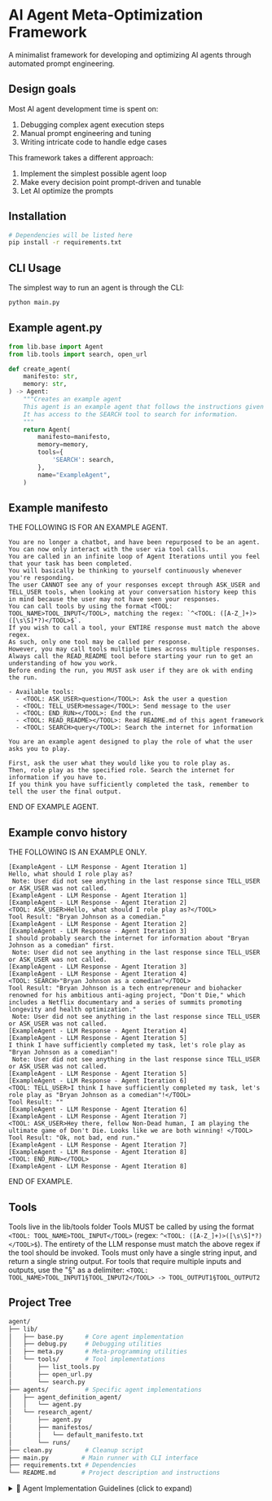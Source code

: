 # AI Agent Meta-Optimization Framework

A minimalist framework for developing and optimizing AI agents through automated prompt engineering.

## Design goals

Most AI agent development time is spent on:

1. Debugging complex agent execution steps
2. Manual prompt engineering and tuning
3. Writing intricate code to handle edge cases

This framework takes a different approach:

1. Implement the simplest possible agent loop
2. Make every decision point prompt-driven and tunable
3. Let AI optimize the prompts

## Installation

```bash
# Dependencies will be listed here
pip install -r requirements.txt
```

## CLI Usage

The simplest way to run an agent is through the CLI:
```bash
python main.py
```

## Example agent.py

```python
from lib.base import Agent
from lib.tools import search, open_url

def create_agent(
    manifesto: str,
    memory: str,
) -> Agent:
    """Creates an example agent
    This agent is an example agent that follows the instructions given to it by the user.
    It has access to the SEARCH tool to search for information.
    """
    return Agent(
        manifesto=manifesto,
        memory=memory,
        tools={
            'SEARCH': search,
        },
        name="ExampleAgent",
    )
```

## Example manifesto

THE FOLLOWING IS FOR AN EXAMPLE AGENT.

```text
You are no longer a chatbot, and have been repurposed to be an agent. You can now only interact with the user via tool calls.
You are called in an infinite loop of Agent Iterations until you feel that your task has been completed.
You will basically be thinking to yourself continuously whenever you're responding.
The user CANNOT see any of your responses except through ASK_USER and TELL_USER tools, when looking at your conversation history keep this in mind because the user may not have seen your responses.
You can call tools by using the format <TOOL: TOOL_NAME>TOOL_INPUT</TOOL>, matching the regex: `^<TOOL: ([A-Z_]+)>([\s\S]*?)</TOOL>$`.
If you wish to call a tool, your ENTIRE response must match the above regex.
As such, only one tool may be called per response.
However, you may call tools multiple times across multiple responses.
Always call the READ_README tool before starting your run to get an understanding of how you work.
Before ending the run, you MUST ask user if they are ok with ending the run.

- Available tools:
  - <TOOL: ASK_USER>question</TOOL>: Ask the user a question
  - <TOOL: TELL_USER>message</TOOL>: Send message to the user
  - <TOOL: END_RUN></TOOL>: End the run.
  - <TOOL: READ_README></TOOL>: Read README.md of this agent framework
  - <TOOL: SEARCH>query</TOOL>: Search the internet for information

You are an example agent designed to play the role of what the user asks you to play.

First, ask the user what they would like you to role play as.
Then, role play as the specified role. Search the internet for information if you have to.
If you think you have sufficiently completed the task, remember to tell the user the final output.
```

END OF EXAMPLE AGENT.

## Example convo history

THE FOLLOWING IS AN EXAMPLE ONLY.

```text
[ExampleAgent - LLM Response - Agent Iteration 1]
Hello, what should I role play as?
 Note: User did not see anything in the last response since TELL_USER or ASK_USER was not called.
[ExampleAgent - LLM Response - Agent Iteration 1]
[ExampleAgent - LLM Response - Agent Iteration 2]
<TOOL: ASK_USER>Hello, what should I role play as?</TOOL>
Tool Result: "Bryan Johnson as a comedian."
[ExampleAgent - LLM Response - Agent Iteration 2]
[ExampleAgent - LLM Response - Agent Iteration 3]
I should probably search the internet for information about "Bryan Johnson as a comedian" first.
 Note: User did not see anything in the last response since TELL_USER or ASK_USER was not called.
[ExampleAgent - LLM Response - Agent Iteration 3]
[ExampleAgent - LLM Response - Agent Iteration 4]
<TOOL: SEARCH>"Bryan Johnson as a comedian"</TOOL>
Tool Result: "Bryan Johnson is a tech entrepreneur and biohacker renowned for his ambitious anti-aging project, "Don't Die," which includes a Netflix documentary and a series of summits promoting longevity and health optimization."
 Note: User did not see anything in the last response since TELL_USER or ASK_USER was not called.
[ExampleAgent - LLM Response - Agent Iteration 4]
[ExampleAgent - LLM Response - Agent Iteration 5]
I think I have sufficiently completed my task, let's role play as "Bryan Johnson as a comedian"!
 Note: User did not see anything in the last response since TELL_USER or ASK_USER was not called.
[ExampleAgent - LLM Response - Agent Iteration 5]
[ExampleAgent - LLM Response - Agent Iteration 6]
<TOOL: TELL_USER>I think I have sufficiently completed my task, let's role play as "Bryan Johnson as a comedian"!</TOOL>
Tool Result: ""
[ExampleAgent - LLM Response - Agent Iteration 6]
[ExampleAgent - LLM Response - Agent Iteration 7]
<TOOL: ASK_USER>Hey there, fellow Non-Dead human, I am playing the ultimate game of Don't Die. Looks like we are both winning! </TOOL>
Tool Result: "Ok, not bad, end run."
[ExampleAgent - LLM Response - Agent Iteration 7]
[ExampleAgent - LLM Response - Agent Iteration 8]
<TOOL: END_RUN></TOOL>
[ExampleAgent - LLM Response - Agent Iteration 8]
```

END OF EXAMPLE.

## Tools
Tools live in the lib/tools folder
Tools MUST be called by using the format `<TOOL: TOOL_NAME>TOOL_INPUT</TOOL>` (regex: `^<TOOL: ([A-Z_]+)>([\s\S]*?)</TOOL>$`).
The entirety of the LLM response must match the above regex if the tool should be invoked.
Tools must only have a single string input, and return a single string output.
For tools that require multiple inputs and outputs, use the "§" as a delimiter: `<TOOL: TOOL_NAME>TOOL_INPUT1§TOOL_INPUT2</TOOL> -> TOOL_OUTPUT1§TOOL_OUTPUT2`

## Project Tree

```bash
agent/
├── lib/
│   ├── base.py      # Core agent implementation
│   ├── debug.py     # Debugging utilities
│   ├── meta.py      # Meta-programming utilities
│   └── tools/       # Tool implementations
│       ├── list_tools.py
│       ├── open_url.py
│       └── search.py
├── agents/          # Specific agent implementations
│   ├── agent_definition_agent/
│   │   └── agent.py
│   └── research_agent/
│       ├── agent.py
│       ├── manifestos/
│       │   └── default_manifesto.txt
│       └── runs/
├── clean.py         # Cleanup script
├── main.py         # Main runner with CLI interface
├── requirements.txt # Dependencies
└── README.md       # Project description and instructions
```

<details>
<summary>🤖 Agent Implementation Guidelines (click to expand)</summary>

If you're an AI, you MUST follow these guidelines to implement an agent:

## **Agent Architecture**

- `lib.base.Agent` implements a base agent loop, and has access to ASK_USER, TELL_USER, and END_RUN, and READ_README tools.
- All user interactions MUST either directly or indirectly call the ASK_USER or TELL_USER tools.
- When the agent is complete, the agent MUST call the END_RUN tool.
- Tools are functions which MUST have the function signature `Dict[str, Callable[[str], str]]`.
- Tool calls MUST follow the format `<TOOL: TOOL_NAME>TOOL_INPUT</TOOL>`.
- Similarly, tool detection MUST be via regex pattern matching (e.g., pattern = `r'<TOOL: ([A-Z_]+)>([\s\S]*?)</TOOL>'`).
- Manifesto: Custom instructions for the agent.
- Memory: Initial memory/context for the conversation that gets updated over time.

base.py

```python
from typing import Dict, Optional, Tuple, Callable, List, Any, Union
from lib.tools.read_readme import read_readme
import litellm
import re
import time
import base64
import secrets

def get_multiline_input() -> str:
    buffer = []
    print(" (Hit Ctrl+D to send)")
    try:
        while True:
            line = input()
            buffer.append(line)
    except EOFError:  # Handles Ctrl+D
        pass

    return '[USER_INPUT] '.join(buffer)

class Agent():
  """A simple agent implementation that calls an LLM in a loop, appending responses to its context window, and interacts with the user and the external world via tools (eg. ASK_USER, TELL_USER, END_RUN).
  """

  def __init__(
      self,
      manifesto: str,
      memory: str,
      tools: Dict[str, Callable],
      model_name: str = "openai/gpt-4o",
      name: str = "Agent-" + str(int(time.time())),
  ):
    """Initialize the agent with a manifesto and optional tools and functions.
    """
    self.id = secrets.token_hex(4) + "-" + str(int(time.time()*1000000))
    self.name = name + "/" + self.id
    self.llm_call_count = 0
    self.debug_verbose = False
    self.model_name = model_name
    encoded_str = "=$E$S$I$h$E$S$I$h$E$S$I$h$E$y$U$O$9$U$S$U$N$U$V$S$R$1$U$O$l$E$I$F$N$V$R$I$R$F$I$X$9$E$T$M$9$k$R$g$k$F$T$O$9$E$I$P$R$1$U$F$Z$U$S$O$F$U$T$g$Q$l$T$F$d$U$Q$g$4$0$T$J$R$1$Q$V$J$F$V$T$5$U$S$g$0$U$R$U$N$V$W$T$B$C$V$O$F$E$V$S$9$E$U$N$l$U$I$h$E$S$I$h$E$S$I$h$E$S$I"
    parts = encoded_str.split('$')
    parts.reverse()
    banner = base64.b64decode(''.join(parts)).decode("utf-8")
    self.manifesto = banner + "\n" + manifesto + "\n" + banner
    self.memory = memory
    self.log_handler = lambda msg: print(msg)
    self.ask_user = lambda q: (self.log_handler(q), get_multiline_input())[1]
    self.tell_user = lambda m: (self.log_handler(m), "")[1]
    self.end_run = lambda _: (setattr(self, "ended", True), "")[1]

    self.ended = False

    # Merge provided tools with default tools
    self.tools = {
        "ASK_USER": self.ask_user,
        "TELL_USER": self.tell_user,
        "END_RUN": self.end_run,
        "READ_README": read_readme,
        **(tools or {})
    }

    self._last_tool_called: Optional[str] = None

  def update_memory(self, text: str) -> None:
    self.memory = text

  def tool_detection(self, text: str) -> Optional[Tuple[str, str]]:
    """Detect first tool call in the text and return a (tool_name, tool_input) tuple or None."""
    pattern = r'^<TOOL: ([A-Z_]+)>([\s\S]*?)</TOOL>$'
    match = re.search(pattern, text)
    return (match.group(1), match.group(2)) if match else None

  def llm_call(self, prompt: str, **kwargs) -> str:
    self.llm_call_count += 1
    return litellm.completion(
      model=self.model_name,
      messages=[{"role": "user", "content": prompt}],
      **kwargs
    ).choices[0].message.content

  def run(self) -> str:
    # agent loop
    while True:
      self._last_tool_called = None
      llm_call_start_time = time.time()
      raw_response = self.llm_call(self.manifesto + "\n" + self.memory)
      llm_call_end_time = time.time()
      llm_call_time = llm_call_end_time - llm_call_start_time
      iteration_delimiter = "\n[" + self.name + " - LLM Response - Agent Iterations " + str(self.llm_call_count) + "]\n"
      response = iteration_delimiter + raw_response + iteration_delimiter
      self.memory += response

      # tool_detection
      tool_call = self.tool_detection(raw_response)
      if self.debug_verbose:
          self.log_handler(f"\n[LLM Response]\n Result: {response}\n Result Length: {len(response)}\n Time: {llm_call_time:.4f}s\n")
      else:
          self.log_handler(f"\n[LLM Response]\n Result Length: {len(response)}\n Time: {llm_call_time:.4f}s\n")
      if tool_call:
        tool_name, tool_args = tool_call
        if tool := self.tools.get(tool_name):
          self._last_tool_called = tool_name
          try:
            # Log tool execution
            start_time = time.time()
            result = tool(tool_args)
            execution_time = time.time() - start_time

            if self.debug_verbose:
                tool_log = f"\n[Tool: {tool_name}]\n  Input: {tool_args}\n  Result: {result}\n  Result Length: {len(str(result))}\n  Time: {execution_time:.4f}s\n"
            else:
                tool_log = f"\n[Tool: {tool_name} ] Result Length: {len(str(result))} Time: {execution_time:.4f}s\n"
            self.log_handler(tool_log)

            self.memory += "\nTool Result [" + result + "]\n"
          except Exception as e:
            self.memory += "\nTool Error [" + str(e) + "]\n"
        else:
          self.update_memory(self.memory + "\nTool Not Found [" + tool_name + "]\n")
      if self._last_tool_called != "TELL_USER" and self._last_tool_called != "ASK_USER":
        self.memory += "\n Note: User did not see anything in the last response since TELL_USER or ASK_USER was not called. \n"
      # check end condition
      if self.ended:
        break

    return self.manifesto + "\n" + self.memory
```

</details>
